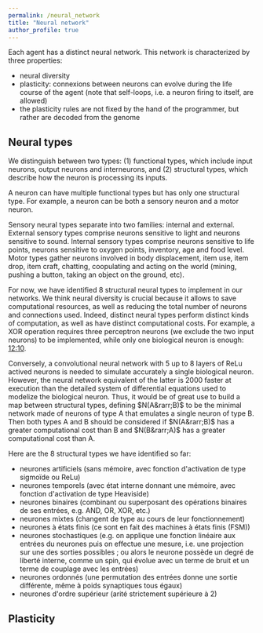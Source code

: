 ```yaml
---
permalink: /neural_network
title: "Neural network"
author_profile: true
---
```


Each agent has a distinct neural network.
This network is characterized by three properties:
* neural diversity
* plasticity: connexions between neurons can evolve during the life course of the agent (note that self-loops, i.e. a neuron firing to itself, are allowed)
* the plasticity rules are not fixed by the hand of the programmer, but rather are decoded from the genome

## Neural types
We distinguish between two types:
(1) functional types, which include input neurons, output neurons and interneurons, and (2) structural types, which describe how the neuron is processing its inputs.

A neuron can have multiple functional types but has only one structural type.
For example, a neuron can be both a sensory neuron and a motor neuron.

Sensory neural types separate into two families: internal and external.
External sensory types comprise neurons sensitive to light and neurons sensitive to sound.
Internal sensory types comprise neurons sensitive to life points, neurons sensitive to oxygen points, inventory, age and food level.
Motor types gather neurons involved in body displacement, item use, item drop, item craft, chatting, coopulating and acting on the world (mining, pushing a button, taking an object on the ground, etc).

For now, we have identified 8 structural neural types to implement in our networks.
We think neural diversity is crucial because it allows to save computational resources, as well as reducing the total number of neurons and connections used.
Indeed, distinct neural types perform distinct kinds of computation, as well as have distinct computational costs.
For example, a XOR operation requires three perceptron neurons (we exclude the two input neurons) to be implemented, while only one biological neuron is enough: [12:10](https://www.youtube.com/watch?v=hmtQPrH-gC4&t=1s&ab_channel=ArtemKirsanov).

Conversely, a convolutional neural network with 5 up to 8 layers of ReLu actived neurons is needed to simulate accurately a single biological neuron.
However, the neural network equivalent of the latter is 2000 faster at execution than the detailed system of differential equations used to modelize the biological neuron.
Thus, it would be of great use to build a map between structural types, defining $N(A&rarr;B)$ to be the minimal network made of neurons of type A that emulates a single neuron of type B.
Then both types A and B should be considered if $N(A&rarr;B)$ has a greater computational cost than B and $N(B&rarr;A)$ has a greater computational cost than A.

Here are the 8 structural types we have identified so far:
* neurones artificiels (sans mémoire, avec fonction d'activation de type sigmoïde ou ReLu)
* neurones temporels (avec état interne donnant une mémoire, avec fonction d'activation de type Heaviside)
* neurones binaires (combinant ou superposant des opérations binaires de ses entrées, e.g. AND, OR, XOR, etc.)
* neurones mixtes (changent de type au cours de leur fonctionnement)
* neurones à états finis (ce sont en fait des machines à états finis (FSM))
* neurones stochastiques (e.g. on applique une fonction linéaire aux entrées du neurones puis on effectue une mesure, i.e. une projection sur une des sorties possibles ; ou alors le neurone possède un degré de liberté interne, comme un spin, qui évolue avec un terme de bruit et un terme de couplage avec les entrées)
* neurones ordonnés (une permutation des entrées donne une sortie différente, même à poids synaptiques tous égaux)
* neurones d'ordre supérieur (arité strictement supérieure à 2)

## Plasticity
